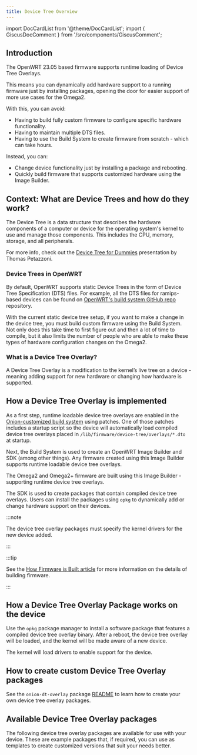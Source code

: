 ```yaml
---
title: Device Tree Overview
---
```


import DocCardList from '@theme/DocCardList';
import { GiscusDocComment } from '/src/components/GiscusComment';

## Introduction

The OpenWRT 23.05 based firmware supports runtime loading of Device Tree Overlays. <!-- TODO: update with OPENWRT_VERSION variable -->

This means you can dynamically add hardware support to a running firmware just by installing packages, opening the door for easier support of more use cases for the Omega2.

With this, you can avoid:

- Having to build fully custom firmware to configure specific hardware functionality.
- Having to maintain multiple DTS files.
- Having to use the Build System to create firmware from scratch - which can take hours.

Instead, you can:

- Change device functionality just by installing a package and rebooting.
- Quickly build firmware that supports customized hardware using the Image Builder.

## Context: What are Device Trees and how do they work?

The Device Tree is a data structure that describes the hardware components of a computer or device for the operating system's kernel to use and manage those components. This includes the CPU, memory, storage, and all peripherals.

For more info, check out the [Device Tree for Dummies](https://elinux.org/images/f/f9/Petazzoni-device-tree-dummies_0.pdf) presentation by Thomas Petazzoni.

### Device Trees in OpenWRT

By default, OpenWRT supports static Device Trees in the form of Device Tree Specification (DTS) files. For example, all the DTS files for ramips-based devices can be found on [OpenWRT's build system GitHub repo](https://github.com/openwrt/openwrt/tree/main/target/linux/ramips/dts) repository.

With the current static device tree setup, if you want to make a change in the device tree, you must build custom firmware using the Build System. Not only does this take time to first figure out and then a lot of time to compile, but it also limits the number of people who are able to make these types of hardware configuration changes on the Omega2.

### What is a Device Tree Overlay?

A Device Tree Overlay is a modification to the kernel’s live tree on a device - meaning adding support for new hardware or changing how hardware is supported.

## How a Device Tree Overlay is implemented

As a first step, runtime loadable device tree overlays are enabled in the [Onion-customized build system](https://github.com/OnionIoT/openwrt-buildsystem-wrapper) using patches. One of those patches includes a startup script so the device will automatically load compiled device tree overlays placed in `/lib/firmware/device-tree/overlays/*.dto` at startup.

Next, the Build System is used to create an OpenWRT Image Builder and SDK (among other things). Any firmware created using this Image Builder supports runtime loadable device tree overlays.

The Omega2 and Omega2+ firmware are built using this Image Builder - supporting runtime device tree overlays.

The SDK is used to create packages that contain compiled device tree overlays. Users can install the packages using `opkg` to dynamically add or change hardware support on their devices.

:::note

The device tree overlay packages must specify the kernel drivers for the new device added.

:::

:::tip

See the [How Firmware is Built article](https://documentation.onioniot.com/firmware/how-to-build-firmware) for more information on the details of building firmware.

:::

## How a Device Tree Overlay Package works on the device

Use the `opkg` package manager to install a software package that features a compiled device tree overlay binary. After a reboot, the device tree overlay will be loaded, and the kernel will be made aware of a new device.

The kernel will load drivers to enable support for the device.

## How to create custom Device Tree Overlay packages

See the `onion-dt-overlay` package [README](https://github.com/OnionIoT/OpenWRT-Packages/tree/openwrt-23.05/onion-dt-overlay#device-tree-runtime-overlay) to learn how to create your own device tree overlay packages.

<!-- TODO: update above with OPENWRT_VERSION variable -->

## Available Device Tree Overlay packages

The following device tree overlay packages are available for use with your device. These are example packages that, if required, you can use as templates to create customized versions that suit your needs better.

<DocCardList/>

<GiscusDocComment />
